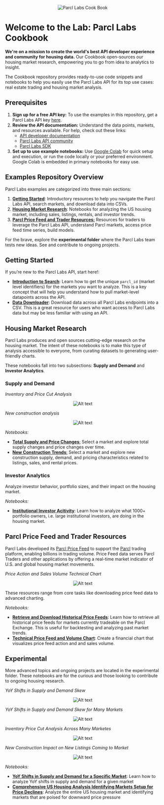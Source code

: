 <p align="center">
  <img src="images/cookbook_banner.png" alt="Parcl Labs Cook Book">
</p>

# Welcome to the Lab: Parcl Labs Cookbook

**We're on a mission to create the world's best API developer experience and community for housing data.** Our Cookbook open-sources our housing market research, empowering you to go from idea to analytics to insight.

The Cookbook repository provides ready-to-use code snippets and notebooks to help you easily use the Parcl Labs API for its top use cases: real estate trading and housing market analysis.

## Prerequisites

1. **Sign up for a free API key:** To use the examples in this repository, get a Parcl Labs API key [here](https://dashboard.parcllabs.com/signup).
2. **Review the API documentation:** Understand the data points, markets, and resources available. For help, check out these links:
    - [API developer documentation](https://docs.parcllabs.com/docs/introduction)
    - [Parcl Labs API community](https://docs.parcllabs.com/discuss)
    - [Parcl Labs SDK](https://github.com/ParclLabs/parcllabs-python)
3. **Set up to use example notebooks:** Use [Google Colab](https://colab.research.google.com/) for quick setup and execution, or run the code locally or your preferred environment. Google Colab is embedded in primary notebooks for easy use.

## Examples Repository Overview

Parcl Labs examples are categorized into three main sections:

1. [**Getting Started**](#getting-started): Introductory resources to help you navigate the Parcl Labs API, search markets, and download data into CSVs.
2. [**Housing Market Research**](#housing-market-research): Notebooks for analyzing the US housing market, including sales, listings, rentals, and investor trends.
3. [**Parcl Price Feed and Trader Resources:**](#parcl-price-feed-and-trader-resources) Resources for traders to leverage the Parcl Labs API, understand Parcl markets, access price feed time series, build models. 

For the brave, explore the **experimental folder** where the Parcl Labs team tests new ideas. See and contribute to ongoing projects.

## Getting Started

If you’re new to the Parcl Labs API, start here!: 

- [**Introduction to Search**](https://github.com/ParclLabs/parcllabs-cookbook/blob/main/examples/getting_started/search.ipynb): Learn how to get the unique `parcl_id` (market level identifiers) for the markets you want to analyze. This is a key concept that will help you understand how to pull market-level datapoints across the API.
- [**Data Downloader**](https://github.com/ParclLabs/parcllabs-cookbook/blob/main/examples/getting_started/download_data.ipynb): Download data across all Parcl Labs endpoints into a CSV. This is a great resource for users who want access to Parcl Labs data but may be less familiar with using an API.

## Housing Market Research

Parcl Labs produces and open sources cutting-edge research on the housing market. The intent of these notebooks is to make this type of analysis accessible to everyone, from curating datasets to generating user-friendly charts.

These notebooks fall into two subsections: **Supply and Demand** and **Investor Analytics**.

### Supply and Demand

_Inventory and Price Cut Analysis_

<p align="center">
  <img src="images/tampa_market_price_drops.png" alt="Alt text">
</p>

_New construction analysis_

<p align="center">
  <img src="images/new_construction_pricing_and_demand.png" alt="Alt text">
</p>

*Notebooks:*

- [**Total Supply and Price Changes**:](https://github.com/ParclLabs/parcllabs-cookbook/blob/main/examples/housing_market_research/supply_and_demand/supply_and_price_changes.ipynb) Select a market and explore total supply changes and price changes over time.
- [**New Construction Trends**:](https://github.com/ParclLabs/parcllabs-cookbook/blob/main/examples/housing_market_research/supply_and_demand/new_construction_trends.ipynb) Select a market and explore new construction supply, demand, and pricing characteristics related to listings, sales, and rental prices.

### Investor Analytics

Analyze investor behavior, portfolio sizes, and their impact on the housing market.

*Notebooks:*

- [**Institutional Investor Acitivity**](https://github.com/ParclLabs/parcllabs-cookbook/blob/main/examples/housing_market_research/investor_analytics/institutional_activity.ipynb): Learn how to analyze what 1000+ portfolio owners, i.e. large institutional investors, are doing in the housing market.

## Parcl Price Feed and Trader Resources

Parcl Labs developed its [Parcl Price Feed](https://www.parcllabs.com/articles/parcl-labs-price-feed-whitepaper) to support the [Parcl](https://app.parcl.co) trading platform, enabling billions in trading volume. Price Feed data serves Parcl Traders and other applications by offering a real-time market indicator of U.S. and global housing market movements.

_Price Action and Sales Volume Technical Chart_

<p align="center">
  <img src="images/technical_pf_usa_vs_demand_chart.png" alt="Alt text">
</p>

These resources range from core tasks like downloading price feed data to advanced charting.

*Notebooks:*

- [**Retrieve and Download Historical Price Feeds**](https://github.com/ParclLabs/parcllabs-cookbook/blob/main/examples/price_feed_trader_resources/download_sales_price_feed_data.ipynb): Learn how to retrieve all historical price feeds for markets currently tradeable on the Parcl Exchange. This is useful for backtesting and analyzing past market trends.
- [**Technical Price Feed and Volume Chart**](https://github.com/ParclLabs/parcllabs-cookbook/blob/main/examples/price_feed_trader_resources/trader_charts.ipynb): Create a financial chart that visualizes price feed action and and sales volume.

## Experimental
More advanced topics and ongoing projects are located in the experimental folder. These notebooks are for the curious and those looking to contribute to ongoing housing research.

_YoY Shifts in Supply and Demand Skew_

<p align="center">
  <img src="images/tampa_yoy_supply_demand.png" alt="Alt text">
</p>

_YoY Shifts in Supply and Demand Skew for Many Markets_

<p align="center">
  <img src="images/YoY Bar Supply Demand.png" alt="Alt text">
</p>

_Inventory Price Cut Analysis Across Many Marketes_

<p align="center">
  <img src="images/price_drops.png" alt="Alt text">
</p>

_New Construction Impact on New Listings Coming to Market_

<p align="center">
  <img src="images/new_construction_supply.png" alt="Alt text">
</p>


*Notebooks:*

- [**YoY Shifts in Supply and Demand for a Specific Market**](https://github.com/ParclLabs/parcllabs-cookbook/blob/main/examples/experimental/supply_and_demand/yoy_supply_changes.ipynb): Learn how to analyze YoY shifts in supply and demand for a given market
- [**Comprehensive US Housing Analysis Identifying Markets Setup for Price Declines**](https://github.com/ParclLabs/parcllabs-cookbook/blob/main/examples/experimental/supply_and_demand/markets_that_could_disrupt.ipynb): Analyze the entire US housing market and identifying markets that are poised for downward price pressure